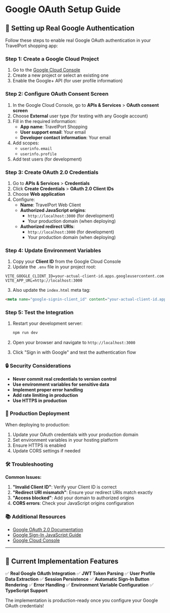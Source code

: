 # Google OAuth Setup Guide

## 🔧 Setting up Real Google Authentication

Follow these steps to enable real Google OAuth authentication in your TravelPort shopping app:

### Step 1: Create a Google Cloud Project

1. Go to the [Google Cloud Console](https://console.cloud.google.com/)
2. Create a new project or select an existing one
3. Enable the Google+ API (for user profile information)

### Step 2: Configure OAuth Consent Screen

1. In the Google Cloud Console, go to **APIs & Services** > **OAuth consent screen**
2. Choose **External** user type (for testing with any Google account)
3. Fill in the required information:
   - **App name**: TravelPort Shopping
   - **User support email**: Your email
   - **Developer contact information**: Your email
4. Add scopes:
   - `userinfo.email`
   - `userinfo.profile`
5. Add test users (for development)

### Step 3: Create OAuth 2.0 Credentials

1. Go to **APIs & Services** > **Credentials**
2. Click **Create Credentials** > **OAuth 2.0 Client IDs**
3. Choose **Web application**
4. Configure:
   - **Name**: TravelPort Web Client
   - **Authorized JavaScript origins**: 
     - `http://localhost:3000` (for development)
     - Your production domain (when deploying)
   - **Authorized redirect URIs**: 
     - `http://localhost:3000` (for development)
     - Your production domain (when deploying)

### Step 4: Update Environment Variables

1. Copy your **Client ID** from the Google Cloud Console
2. Update the `.env` file in your project root:

```env
VITE_GOOGLE_CLIENT_ID=your-actual-client-id.apps.googleusercontent.com
VITE_APP_URL=http://localhost:3000
```

3. Also update the `index.html` meta tag:

```html
<meta name="google-signin-client_id" content="your-actual-client-id.apps.googleusercontent.com">
```

### Step 5: Test the Integration

1. Restart your development server:
   ```bash
   npm run dev
   ```

2. Open your browser and navigate to `http://localhost:3000`

3. Click "Sign in with Google" and test the authentication flow

### 🔒 Security Considerations

- **Never commit real credentials to version control**
- **Use environment variables for sensitive data**
- **Implement proper error handling**
- **Add rate limiting in production**
- **Use HTTPS in production**

### 🚀 Production Deployment

When deploying to production:

1. Update your OAuth credentials with your production domain
2. Set environment variables in your hosting platform
3. Ensure HTTPS is enabled
4. Update CORS settings if needed

### 🛠️ Troubleshooting

**Common Issues:**

1. **"Invalid Client ID"**: Verify your Client ID is correct
2. **"Redirect URI mismatch"**: Ensure your redirect URIs match exactly
3. **"Access blocked"**: Add your domain to authorized origins
4. **CORS errors**: Check your JavaScript origins configuration

### 📚 Additional Resources

- [Google OAuth 2.0 Documentation](https://developers.google.com/identity/protocols/oauth2)
- [Google Sign-In JavaScript Guide](https://developers.google.com/identity/sign-in/web)
- [Google Cloud Console](https://console.cloud.google.com/)

---

## 🎯 Current Implementation Features

✅ **Real Google OAuth Integration**
✅ **JWT Token Parsing**
✅ **User Profile Data Extraction**
✅ **Session Persistence**
✅ **Automatic Sign-In Button Rendering**
✅ **Error Handling**
✅ **Environment Variable Configuration**
✅ **TypeScript Support**

The implementation is production-ready once you configure your Google OAuth credentials!
